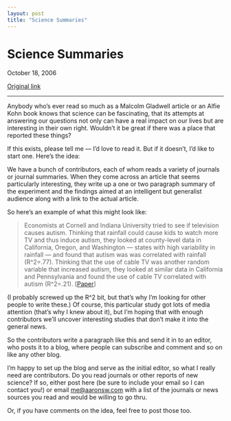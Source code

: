 ```yaml
---
layout: post
title: "Science Summaries"
---
```

Science Summaries
=================

October 18, 2006

[Original link](http://www.aaronsw.com/weblog/scisum)

* * * * *

Anybody who’s ever read so much as a Malcolm Gladwell article or an
Alfie Kohn book knows that science can be fascinating, that its attempts
at answering our questions not only can have a real impact on our lives
but are interesting in their own right. Wouldn’t it be great if there
was a place that reported these things?

If this exists, please tell me — I’d love to read it. But if it doesn’t,
I’d like to start one. Here’s the idea:

We have a bunch of contributors, each of whom reads a variety of
journals or journal summaries. When they come across an article that
seems particularly interesting, they write up a one or two paragraph
summary of the experiment and the findings aimed at an intelligent but
generalist audience along with a link to the actual article.

So here’s an example of what this might look like:

> Economists at Cornell and Indiana University tried to see if
> television causes autism. Thinking that rainfall could cause kids to
> watch more TV and thus induce autism, they looked at county-level data
> in California, Oregon, and Washington — states with high variability
> in rainfall — and found that autism was was correlated with rainfall
> (R\^2=.77). Thinking that the use of cable TV was another random
> variable that increased autism, they looked at similar data in
> California and Pennsylvania and found the use of cable TV correlated
> with autism (R\^2=.21).
> [[Paper](http://www.johnson.cornell.edu/faculty/profiles/waldman/autpaper.html)]

(I probably screwed up the R\^2 bit, but that’s why I’m looking for
other people to write these.) Of course, this particular study got lots
of media attention (that’s why I knew about it), but I’m hoping that
with enough contributors we’ll uncover interesting studies that don’t
make it into the general news.

So the contributors write a paragraph like this and send it in to an
editor, who posts it to a blog, where people can subscribe and comment
and so on like any other blog.

I’m happy to set up the blog and serve as the initial editor, so what I
really need are contributors. Do you read journals or other reports of
new science? If so, either post here (be sure to include your email so I
can contact you!) or email [me@aaronsw.com](mailto:me@aaronsw.com) with
a list of the journals or news sources you read and would be willing to
go thru.

Or, if you have comments on the idea, feel free to post those too.
